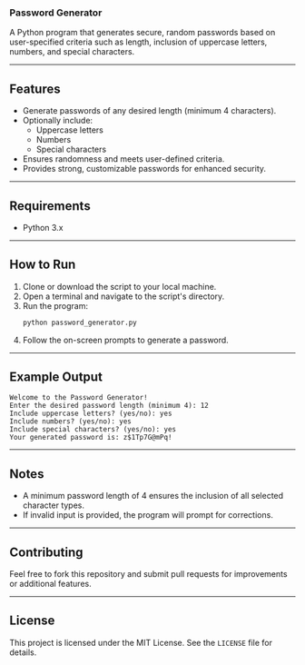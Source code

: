 ### Password Generator

A Python program that generates secure, random passwords based on user-specified criteria such as length, inclusion of uppercase letters, numbers, and special characters.

---

## Features
- Generate passwords of any desired length (minimum 4 characters).
- Optionally include:
  - Uppercase letters
  - Numbers
  - Special characters
- Ensures randomness and meets user-defined criteria.
- Provides strong, customizable passwords for enhanced security.

---

## Requirements
- Python 3.x

---

## How to Run
1. Clone or download the script to your local machine.
2. Open a terminal and navigate to the script's directory.
3. Run the program:
   ```bash
   python password_generator.py
   ```
4. Follow the on-screen prompts to generate a password.

---

## Example Output
```
Welcome to the Password Generator!
Enter the desired password length (minimum 4): 12
Include uppercase letters? (yes/no): yes
Include numbers? (yes/no): yes
Include special characters? (yes/no): yes
Your generated password is: z$1Tp7G@mPq!
```

---

## Notes
- A minimum password length of 4 ensures the inclusion of all selected character types.
- If invalid input is provided, the program will prompt for corrections.

---

## Contributing
Feel free to fork this repository and submit pull requests for improvements or additional features.

---

## License
This project is licensed under the MIT License. See the `LICENSE` file for details.
